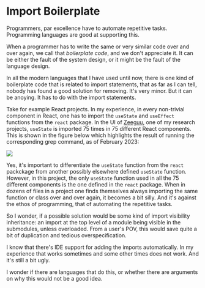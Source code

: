 # Import Boilerplate

Programmers, par excellence have to automate repetitive tasks. 
Programming languages are good at supporting this. 

When a programmer has to write the same or very similar code over and over again, we call that *boilerplate code*, and we don't appreciate it. It can be either the fault of the system design, or it might be the fault of the language design. 

In all the modern languages that I have used until now, there is one kind of boilerplate code that is related to import statements, that as far as I can tell, nobody has found a good solution for removing. It's very minor. But it can be anoying. It has to do with the import statements. 

Take for example React projects. In my experience, in every non-trivial component in React, one has to import the `useState` and `useEffect` functions from the `react` package. In the UI of [Zeeguu](../projects/zeeguu.md), one of my research projects, `useState` is imported 75 times in 75 different React components. This is shown in the figure below which highlights the result of running the corresponding grep command, as of February 2023:

![](../docs/assets/use_state_imports.png)

Yes, it's important to differentiate the `useState` function from the `react` packckage from another possibly elsewhere defined `useState` function. However, in this project, the only `useState` function used in all the 75 different components is the one defined in the `react` package. When in dozens of files in a project one finds themselves always importing the same function or class over and over again, it becomes a bit silly. And it's against the ethos of programming, that of automating the repetitive tasks. 

So I wonder, if a possible solution would be some kind of import visibility inheritance: an import at the top level of a module being visible in the submodules, unless overloaded. From a user's POV, this would save quite a bit of duplication and tedious overspecification. 

I know that there's IDE support for adding the imports automatically. In my experience that works sometimes and some other times does not work. And it's still a bit ugly.

I wonder if there are languages that do this, or whether there are arguments on why this would not be a good idea. 

